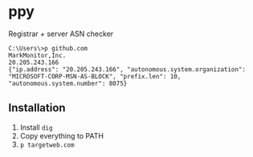 # ppy
Registrar + server ASN checker

```
C:\Users\>p github.com
MarkMonitor,Inc.
20.205.243.166
{"ip.address": "20.205.243.166", "autonomous.system.organization": "MICROSOFT-CORP-MSN-AS-BLOCK", "prefix.len": 10, "autonomous.system.number": 8075}

```



## Installation
1. Install `dig`
2. Copy everything to PATH
3. `p targetweb.com`

